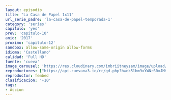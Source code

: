 ```yaml
---
layout: episodio
title: "La Casa de Papel 1x11"
url_serie_padre: 'la-casa-de-papel-temporada-1'
category: 'series'
capitulo: 'yes'
prev: 'capitulo-10'
anio: '2017'
proximo: 'capitulo-12'
sandbox: allow-same-origin allow-forms
idioma: 'Castellano'
calidad: 'Full HD'
fuente: 'cueva'
image_carousel: 'https://res.cloudinary.com/imbriitneysam/image/upload/v1546638640/casa-papel-1-poster-min.jpg'
reproductores: ["https://api.cuevana3.io/rr/gd.php?h=ek5lbm9xYWNrS0xJMVp5b21KREk0dFBLbjVkaHhkRGdrOG1jbnBpUnhhS1ZxcHVhYTViUXZkbWtvR0prcU0rNTNyV0JlNWJOck9PVTI0aG9pOWV2dTVXU3FadVkyUT09"]
reproductor: fembed
clasificacion: '+10'
tags:
- Accion
---
```












